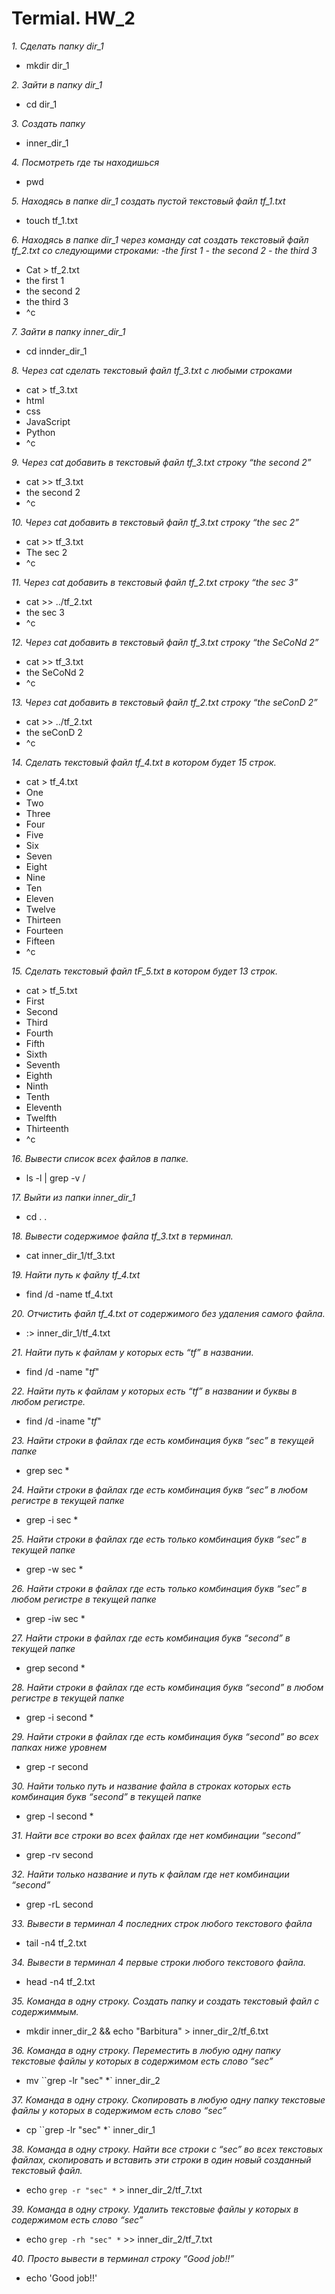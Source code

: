 # Termial. HW_2
 *1. Сделать папку dir_1* 
  - mkdir dir_1
 
 *2. Зайти в папку dir_1* 
  - cd dir_1
  
 *3. Создать папку* 
 - inner_dir_1
 
 *4. Посмотреть где ты находишься*
 - pwd

 *5. Находясь в папке dir_1 создать пустой текстовый файл tf_1.txt*
  - touch tf_1.txt
 
 *6. Находясь в папке dir_1 через команду cat создать текстовый файл tf_2.txt со следующими строками:*
*-the first 1*
*- the second 2*
*- the third 3*
- Cat > tf_2.txt 
- the first 1
- the second 2
- the third 3
- ^c

*7. Зайти в папку inner_dir_1*
- cd innder_dir_1
 
 *8. Через cat сделать текстовый файл tf_3.txt  c любыми строками*
- cat > tf_3.txt
- html
- css
- JavaScript
- Python     
- ^c

 *9. Через cat добавить в текстовый файл tf_3.txt строку “the second 2”*
- cat >> tf_3.txt
- the second 2
- ^c

 *10. Через cat добавить в текстовый файл tf_3.txt строку “the sec 2”*
- cat >> tf_3.txt
- The sec 2
- ^c

 *11. Через cat добавить в текстовый файл tf_2.txt строку “the sec 3”*
- cat >> ../tf_2.txt
- the sec 3
- ^c

 *12. Через cat добавить в текстовый файл tf_3.txt строку “the SeCoNd 2”*
- cat >> tf_3.txt
- the SeCoNd 2
- ^c

 *13. Через cat добавить в текстовый файл tf_2.txt строку “the seConD 2”*
- cat >> ../tf_2.txt
- the seConD 2
- ^c

 *14. Сделать текстовый файл tf_4.txt в котором будет 15 строк.*
- cat > tf_4.txt
- One
- Two
- Three
- Four
- Five
- Six
- Seven
- Eight
- Nine
- Ten
- Eleven
- Twelve
- Thirteen
- Fourteen
- Fifteen
- ^c

 *15. Сделать текстовый файл tF_5.txt в котором будет 13 строк.*
 - cat > tf_5.txt
- First
- Second
- Third
- Fourth
- Fifth
- Sixth
- Seventh
- Eighth
- Ninth
- Tenth
- Eleventh
- Twelfth
- Thirteenth
- ^c

 *16. Вывести список всех файлов в папке.*
- ls -l | grep -v /

 *17. Выйти из папки inner_dir_1*
- cd . .

 *18. Вывести содержимое файла tf_3.txt в терминал.*
- cat inner_dir_1/tf_3.txt

 *19. Найти путь к файлу tf_4.txt*
- find /d -name tf_4.txt

 *20. Отчистить файл tf_4.txt от содержимого без удаления самого файла.*
- :> inner_dir_1/tf_4.txt

 *21. Найти путь к файлам у которых есть  “tf” в названии.*
- find /d -name "*tf*"

 *22. Найти путь к файлам у которых есть  “tf” в названии и буквы в любом регистре.*
- find /d -iname "*tf*"

 *23. Найти строки в файлах где есть комбинация букв “sec” в текущей папке*
- grep sec *

 *24. Найти строки в файлах где есть комбинация букв “sec” в любом регистре в текущей папке*
- grep -i sec *

 *25. Найти строки в файлах где есть только комбинация букв “sec” в текущей папке*
- grep -w sec *

 *26. Найти строки в файлах где есть только комбинация букв “sec” в любом регистре в текущей папке*
- grep -iw sec *

 *27. Найти строки в файлах где есть комбинация букв “second” в текущей папке*
- grep second *

 *28. Найти строки в файлах где есть комбинация букв “second” в любом регистре в текущей папке*
- grep -i second *

 *29. Найти строки в файлах где есть комбинация букв “second” во всех папках ниже уровнем*
- grep -r second

 *30. Найти только путь и название файла в строках которых есть комбинация букв “second” в текущей папке*
- grep -l second *

 *31. Найти все строки во всех файлах где нет комбинации “second”*
- grep -rv second

 *32. Найти только название и путь к файлам где нет комбинации “second”*
- grep -rL second

 *33. Вывести в терминал 4 последних строк любого текстового файла*
- tail -n4 tf_2.txt

 *34. Вывести в терминал 4 первые строки любого текстового файла.*
- head -n4 tf_2.txt

 *35. Команда в одну строку. Создать папку и создать текстовый файл с содержиммым.*
- mkdir inner_dir_2 && echo "Barbitura" > inner_dir_2/tf_6.txt

 *36. Команда в одну строку. Переместить в любую одну папку текстовые файлы у которых в содержимом есть слово “sec”*
- mv ``grep -lr "sec" *` inner_dir_2


 *37. Команда в одну строку. Скопировать в любую одну папку текстовые файлы у которых в содержимом есть слово “sec”*
- cp ``grep -lr "sec" *` inner_dir_1

 *38. Команда в одну строку. Найти все строки c “sec” во всех текстовых файлах, скопировать и вставить эти строки в один новый созданный текстовый файл.*
- echo `grep -r "sec" *` > inner_dir_2/tf_7.txt

 *39. Команда в одну строку. Удалить текстовые файлы у которых в содержимом есть слово “sec”*
- echo `grep -rh "sec" *` >> inner_dir_2/tf_7.txt

 *40. Просто вывести в терминал строку “Good job!!”*
 - echo 'Good job!!'




